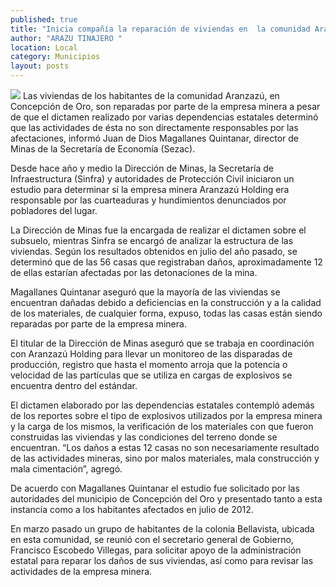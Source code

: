 ```yaml
---
published: true
title: "Inicia compañía la reparación de viviendas en  la comunidad Aranzazú, en Concepción de Oro"
author: "ARAZU TINAJERO "
location: Local
category: Municipios
layout: posts
---
```


![](http://i.imgur.com/sq8srtwm.jpg)
Las viviendas de los habitantes de la comunidad Aranzazú, en Concepción de Oro, son reparadas por parte de la empresa minera a pesar de que el dictamen realizado por varias dependencias estatales determinó que las actividades de ésta no son directamente responsables por las afectaciones, informó Juan de Dios Magallanes Quintanar, director de Minas de la Secretaría de Economía (Sezac).

Desde hace año y medio la Dirección de Minas, la Secretaría de Infraestructura (Sinfra) y autoridades de Protección Civil iniciaron un estudio para determinar si la empresa minera Aranzazú Holding era responsable por las cuarteaduras y hundimientos denunciados por pobladores del lugar.

La Dirección de Minas fue la encargada de realizar el dictamen sobre el subsuelo, mientras Sinfra se encargó de analizar la estructura de las viviendas. Según los resultados obtenidos en julio del año pasado, se determinó que de las 56 casas que registraban daños, aproximadamente 12 de ellas estarían afectadas por las detonaciones de la mina.

Magallanes Quintanar aseguró que la mayoría de las viviendas se encuentran dañadas debido a deficiencias en la construcción y a la calidad de los materiales, de cualquier forma, expuso, todas las casas están siendo reparadas por parte de la empresa minera.

El titular de la Dirección de Minas aseguró que se trabaja en coordinación con Aranzazú Holding para llevar un monitoreo de las disparadas de producción, registro que hasta el momento arroja que la potencia o velocidad de las partículas que se utiliza en cargas de explosivos se encuentra dentro del estándar.

El dictamen elaborado por las dependencias estatales contempló además de los reportes sobre el tipo de explosivos utilizados por la empresa minera y la carga de los mismos, la verificación de los materiales con que fueron construidas las viviendas y las condiciones del terreno donde se encuentran. “Los daños a estas 12 casas no son necesariamente resultado de las actividades mineras, sino por malos materiales, mala construcción y mala cimentación”, agregó.

De acuerdo con Magallanes Quintanar el estudio fue solicitado por las autoridades del
municipio de Concepción del Oro y presentado tanto a esta instancia como a los habitantes afectados en julio de 2012.

En marzo pasado un grupo de habitantes de la colonia Bellavista, ubicada en esta comunidad, se reunió con el secretario general de Gobierno, Francisco Escobedo Villegas, para solicitar apoyo de la administración estatal para reparar los daños de sus viviendas, así como para revisar las actividades de la empresa minera.
